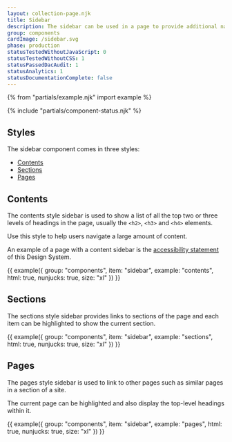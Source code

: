 ```yaml
---
layout: collection-page.njk
title: Sidebar
description: The sidebar can be used in a page to provide additional navigation.
group: components
cardImage: /sidebar.svg
phase: production
statusTestedWithoutJavaScript: 0
statusTestedWithoutCSS: 1
statusPassedDacAudit: 1
statusAnalytics: 1
statusDocumentationComplete: false
---
```


{% from "partials/example.njk" import example %}

{% include "partials/component-status.njk" %}

## Styles

The sidebar component comes in three styles:

- [Contents](#contents)
- [Sections](#sections)
- [Pages](#pages)

## Contents

The contents style sidebar is used to show a list of all the top two or three levels of headings in the page, usually the `<h2>`, `<h3>` and `<h4>` elements.

Use this style to help users navigate a large amount of content.

An example of a page with a content sidebar is the [accessibility statement](../../accessibility/) of this Design System.

{{ example({ group: "components", item: "sidebar", example: "contents", html: true, nunjucks: true, size: "xl" }) }}

## Sections

The sections style sidebar provides links to sections of the page and each item can be highlighted to show the current section.

{{ example({ group: "components", item: "sidebar", example: "sections", html: true, nunjucks: true, size: "xl" }) }}

## Pages

The pages style sidebar is used to link to other pages such as similar pages in a section of a site.

The current page can be highlighted and also display the top-level headings within it.

{{ example({ group: "components", item: "sidebar", example: "pages", html: true, nunjucks: true, size: "xl" }) }}
